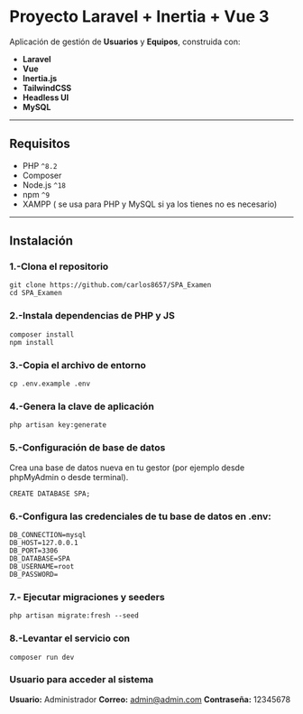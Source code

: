 # Proyecto Laravel + Inertia + Vue 3

Aplicación de gestión de **Usuarios** y **Equipos**, construida con:

- **Laravel**
- **Vue**
- **Inertia.js**
- **TailwindCSS**
- **Headless UI**
- **MySQL**

---

## Requisitos

- PHP `^8.2`
- Composer
- Node.js `^18`
- npm `^9`
- XAMPP ( se usa para PHP y MySQL si ya los tienes no es necesario)
---

## Instalación

### 1.-Clona el repositorio
```
git clone https://github.com/carlos8657/SPA_Examen
cd SPA_Examen
```
### 2️.-Instala dependencias de PHP y JS
```
composer install
npm install
```
### 3️.-Copia el archivo de entorno
```
cp .env.example .env
```
### 4️.-Genera la clave de aplicación
```
php artisan key:generate
```
### 5.-Configuración de base de datos
Crea una base de datos nueva en tu gestor (por ejemplo desde phpMyAdmin o desde terminal).
```
CREATE DATABASE SPA;
```
### 6.-Configura las credenciales de tu base de datos en .env:
```
DB_CONNECTION=mysql
DB_HOST=127.0.0.1
DB_PORT=3306
DB_DATABASE=SPA
DB_USERNAME=root
DB_PASSWORD=
```
### 7.- Ejecutar migraciones y seeders
```
php artisan migrate:fresh --seed
```
### 8.-Levantar el servicio con 
```
composer run dev
```
### Usuario para acceder al sistema
**Usuario:** Administrador
**Correo:** admin@admin.com
**Contraseña:** 12345678

